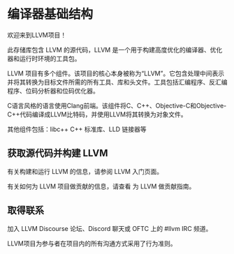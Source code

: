 # 编译器基础结构

欢迎来到LLVM项目！

此存储库包含 LLVM 的源代码，LLVM 是一个用于构建高度优化的编译器、优化器和运行时环境的工具包。

LLVM 项目有多个组件。该项目的核心本身被称为“LLVM”。它包含处理中间表示并将其转换为目标文件所需的所有工具、库和头文件。工具包括汇编程序、反汇编程序、位码分析器和位码优化器。

C语言风格的语言使用Clang前端。该组件将C、C++、Objective-C和Objective-C++代码编译成LLVM比特码，并使用LLVM将其转换为对象文件。

其他组件包括：libc++ C++ 标准库、LLD 链接器等

## 获取源代码并构建 LLVM

有关构建和运行 LLVM 的信息，请参阅 LLVM 入门页面。

有关如何为 LLVM 项目做贡献的信息，请查看 为 LLVM 做贡献指南。

## 取得联系

加入 LLVM Discourse 论坛、Discord 聊天或 OFTC 上的 #llvm IRC 频道。

LLVM项目为参与者在项目内的所有沟通方式采用了行为准则。